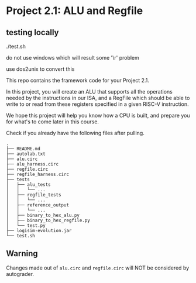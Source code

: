 # Project 2.1: ALU and Regfile

## testing locally
./test.sh

do not use windows which will result some '\r' problem

use dos2unix to convert this

This repo contains the framework code for your Project 2.1.

In this project, you will create an ALU that supports all the operations needed by the instructions in our ISA, and a RegFile which should be able to write to or read from these registers specified in a given RISC-V instruction. 

We hope this project will help you know how a CPU is built, and prepare you for what's to come later in this course.


Check if you already have the following files after pulling.

```
.
├── README.md
├── autolab.txt
├── alu.circ
├── alu_harness.circ
├── regfile.circ
├── regfile_harness.circ
├── tests
│   ├── alu_tests
│   │   └── ...
│   ├── regfile_tests
│   │   └── ...
│   ├── reference_output
│   │   └── ...
│   ├── binary_to_hex_alu.py
│   ├── binary_to_hex_regfile.py
│   └── test.py
├── logisim-evolution.jar
└── test.sh
```

## Warning

Changes made out of `alu.circ` and `regfile.circ` will NOT be considered by autograder.
